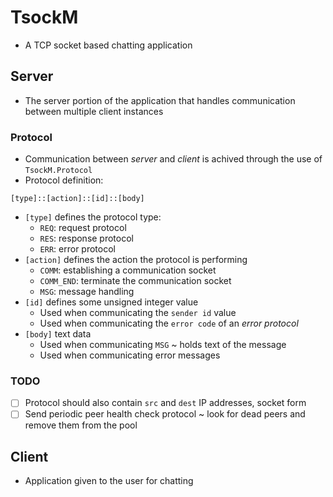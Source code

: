 # TsockM

* A TCP socket based chatting application

## Server

* The server portion of the application that handles communication between multiple client instances

### Protocol

* Communication between *server* and *client* is achived through the use of `TsockM.Protocol` 
* Protocol definition:
```
[type]::[action]::[id]::[body]
```
* `[type]` defines the protocol type:
    * `REQ`: request protocol
    * `RES`: response protocol
    * `ERR`: error protocol
* `[action]` defines the action the protocol is performing
    * `COMM`: establishing a communication socket
    * `COMM_END`: terminate the communication socket
    * `MSG`: message handling 
* `[id]` defines some unsigned integer value
    * Used when communicating the `sender id` value
    * Used when communicating the `error code` of an *error protocol*
* `[body]` text data
    * Used when communicating `MSG` ~ holds text of the message
    * Used when communicating error messages

### TODO

* [ ] Protocol should also contain `src` and `dest` IP addresses, socket form
* [ ] Send periodic peer health check protocol ~ look for dead peers and remove them from the pool

## Client

* Application given to the user for chatting
